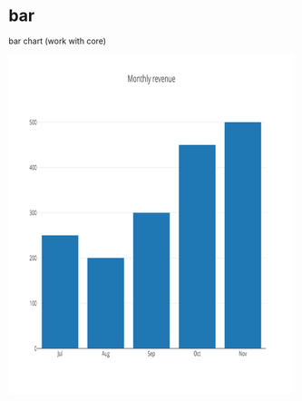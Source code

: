 # bar
bar chart
(work with core)

[<img src="https://raw.githubusercontent.com/calcuis/bar/master/Bar.svg" width="800" height="600">](https://github.com/calcuis/bar/blob/main/Bar.svg)
